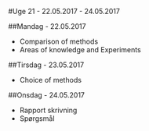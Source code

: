 #Uge 21 - 22.05.2017 - 24.05.2017

##Mandag - 22.05.2017
* Comparison of methods
* Areas of knowledge and Experiments

##Tirsdag - 23.05.2017
* Choice of methods

##Onsdag - 24.05.2017
* Rapport skrivning
* Spørgsmål
